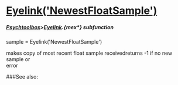 # [Eyelink('NewestFloatSample')](Eyelink-NewestFloatSample) 
##### [Psychtoolbox](Psychtoolbox)>[Eyelink](Eyelink).{mex*} subfunction

sample = Eyelink('NewestFloatSample')

makes copy of most recent float sample receivedreturns -1 if no new sample or  
error  


###See also:

